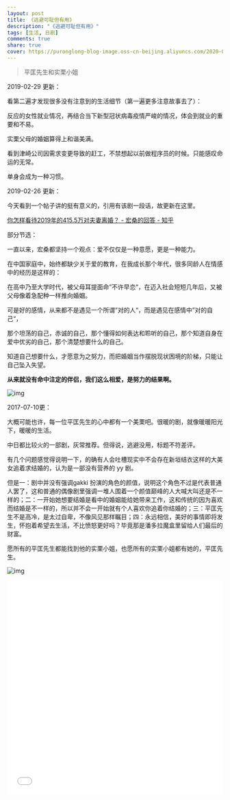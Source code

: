 ```yaml
---
layout: post
title: 《逃避可耻但有用》
description: "《逃避可耻但有用》"
tags: [生活, 日剧]
comments: true
share: true
cover: https://puronglong-blog-image.oss-cn-beijing.aliyuncs.com/2020-02-26-150116.jpg
---
```


> 平匡先生和实栗小姐

<!-- more -->

2019-02-29 更新：

看第二遍才发现很多没有注意到的生活细节（第一遍更多注意故事去了）：

反应的女性就业情况，再结合当下新型冠状病毒疫情严峻的情况，体会到就业的重要和不易。

实栗父母的婚姻算得上和谐美满。

看到津崎公司因需求变更导致的赶工，不禁想起以前做程序员的时候。只能感叹命运的无常。

单身会成为一种习惯。

2019-02-26 更新：

今天看到一个帖子讲的挺有意义的，引用有该剧一段话，故更新在这里。

[你怎样看待2019年的415.5万对夫妻离婚？ - 宏桑的回答 - 知乎](https://www.zhihu.com/question/367014037/answer/1032586742)

部分节选：

一直以来，宏桑都坚持一个观点：爱不仅仅是一种意愿，更是一种能力。

在中国家庭中，始终都缺少关于爱的教育，在我成长那个年代，很多同龄人在情感中的经历是这样的：

在高中乃至大学时代，被父母耳提面命”不许早恋“，在迈入社会短短几年后，又被父母像着急配种一样推向婚姻。

可是好的感情，从来都不是遇见一个所谓”对的人“，而是遇见在感情中”对的自己“，

那个坦荡的自己，赤诚的自己，那个懂得如何表达和聆听的自己，那个知道自身在爱中优劣的自己，那个清楚想要什么的自己。

知道自己想要什么，才愿意为之努力，而把婚姻当作摆脱现状困境的阶梯，只能让自己坠入失望。

**从来就没有命中注定的伴侣，我们这么相爱，是努力的结果啊。**

![img](https://puronglong-blog-image.oss-cn-beijing.aliyuncs.com/2020-02-26-152001.jpg)

2017-07-10更：

大概可能也许，每一位平匡先生的心中都有一个美栗吧。很暖的剧，就像暖暖阳光下，暖暖的生活。

中日都比较火的一部剧，灰常推荐。但得说，逃避没用，标题不符差评。

有几个问题感觉得说明一下，的确有人会吐槽现实中不会存在新垣结衣这样的大美女追着求结婚的，认为是一部没有营养的 yy 剧。

但是一：剧中并没有强调gakki 扮演的角色的颜值，说明这个角色不过是代表普通人罢了，这和普通的偶像剧里强调一堆人围着一个颜值巅峰的人大喊大叫还是不一样的；二：一开始她想要结婚是看中的婚姻能给她带来工作，这和传统的因为喜欢而结婚是不一样的，所以并不会一开始就有个人喜欢你追着你结婚的；三：平匡先生不是高冷，是太过自卑，不像风见那样瞩目；四：永远相信，美好的事情即将发生，怀抱着希望去生活，不比愤怒更好吗？毕竟那是潘多拉魔盒里留给人们最后的财富。

愿所有的平匡先生都能找到他的实栗小姐，也愿所有的实栗小姐都有她的，平匡先生。

![img](https://puronglong-blog-image.oss-cn-beijing.aliyuncs.com/2020-02-26-153327.jpg)

<iframe src="//player.bilibili.com/player.html?aid=84489129&cid=144506925&page=1&high_quality=1&danmaku=0" scrolling="no" border="0" frameborder="no" framespacing="0" allowfullscreen="true"
width="100%" height="500">

![img](https://puronglong-blog-image.oss-cn-beijing.aliyuncs.com/2020-03-07-Snip20170726_1.png)
